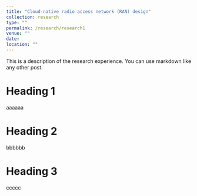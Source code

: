 ```yaml
---
title: "Cloud-native radio access network (RAN) design"
collection: research
type: ""
permalink: /research/research1
venue: ""
date: 
location: ""
---
```


This is a description of the research experience. You can use markdown like any other post.

Heading 1
======
aaaaaa


Heading 2
======
bbbbbb


Heading 3
======
ccccc